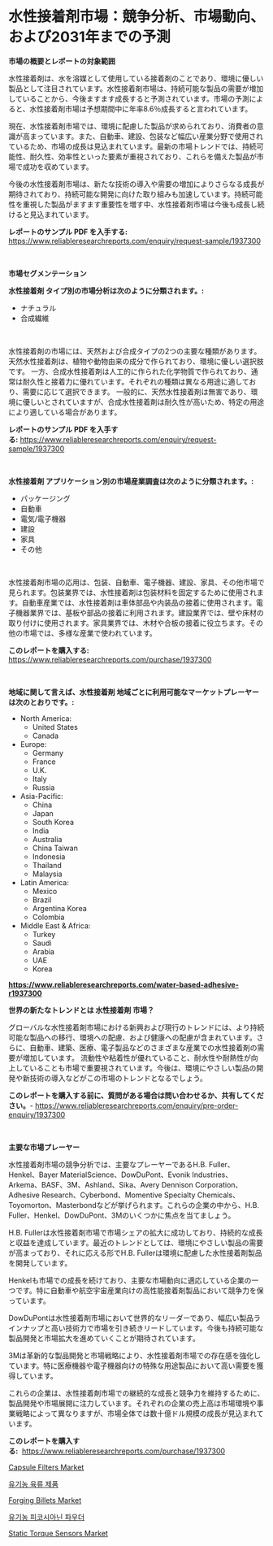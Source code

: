 <p><h1>水性接着剤市場：競争分析、市場動向、および2031年までの予測</h1></p><p><strong>市場の概要とレポートの対象範囲</strong></p>
<p><p>水性接着剤は、水を溶媒として使用している接着剤のことであり、環境に優しい製品として注目されています。水性接着剤市場は、持続可能な製品の需要が増加していることから、今後ますます成長すると予測されています。市場の予測によると、水性接着剤市場は予想期間中に年率8.6％成長すると言われています。</p><p>現在、水性接着剤市場では、環境に配慮した製品が求められており、消費者の意識が高まっています。また、自動車、建設、包装など幅広い産業分野で使用されているため、市場の成長は見込まれています。最新の市場トレンドでは、持続可能性、耐久性、効率性といった要素が重視されており、これらを備えた製品が市場で成功を収めています。</p><p>今後の水性接着剤市場は、新たな技術の導入や需要の増加によりさらなる成長が期待されており、持続可能な開発に向けた取り組みも加速しています。持続可能性を重視した製品がますます重要性を増す中、水性接着剤市場は今後も成長し続けると見込まれています。</p></p>
<p><strong>レポートのサンプル PDF を入手する:</strong> <a href="https://www.reliableresearchreports.com/enquiry/request-sample/1937300">https://www.reliableresearchreports.com/enquiry/request-sample/1937300</a></p>
<p>&nbsp;</p>
<p><strong>市場セグメンテーション</strong></p>
<p><strong>水性接着剤 タイプ別の市場分析は次のように分類されます。:</strong></p>
<p><ul><li>ナチュラル</li><li>合成繊維</li></ul></p>
<p>&nbsp;</p>
<p><p>水性接着剤の市場には、天然および合成タイプの2つの主要な種類があります。 天然水性接着剤は、植物や動物由来の成分で作られており、環境に優しい選択肢です。 一方、合成水性接着剤は人工的に作られた化学物質で作られており、通常は耐久性と接着力に優れています。それぞれの種類は異なる用途に適しており、需要に応じて選択できます。 一般的に、天然水性接着剤は無害であり、環境に優しいとされていますが、合成水性接着剤は耐久性が高いため、特定の用途により適している場合があります。</p></p>
<p><strong>レポートのサンプル PDF を入手する:</strong>&nbsp;<a href="https://www.reliableresearchreports.com/enquiry/request-sample/1937300">https://www.reliableresearchreports.com/enquiry/request-sample/1937300</a></p>
<p>&nbsp;</p>
<p><strong> 水性接着剤 アプリケーション別の市場産業調査は次のように分類されます。:</strong></p>
<p><ul><li>パッケージング</li><li>自動車</li><li>電気/電子機器</li><li>建設</li><li>家具</li><li>その他</li></ul></p>
<p>&nbsp;</p>
<p><p>水性接着剤市場の応用は、包装、自動車、電子機器、建設、家具、その他市場で見られます。包装業界では、水性接着剤は包装材料を固定するために使用されます。自動車産業では、水性接着剤は車体部品や内装品の接着に使用されます。電子機器業界では、基板や部品の接着に利用されます。建設業界では、壁や床材の取り付けに使用されます。家具業界では、木材や合板の接着に役立ちます。その他の市場では、多様な産業で使われています。</p></p>
<p><strong>このレポートを購入する:</strong>&nbsp; <a href="https://www.reliableresearchreports.com/purchase/1937300">https://www.reliableresearchreports.com/purchase/1937300</a></p>
<p>&nbsp;</p>
<p><strong>地域に関して言えば、水性接着剤 地域ごとに利用可能なマーケットプレーヤーは次のとおりです。:</strong></p>
<p><ul>
    <li>
        North America:
        <ul>
            <li>United States</li>
            <li>Canada</li>
        </ul>
    </li>
    <li>
        Europe:
        <ul>
            <li>Germany</li>
            <li>France</li>
            <li>U.K.</li>
            <li>Italy</li>
            <li>Russia</li>
        </ul>
    </li>
    <li>
        Asia-Pacific:
        <ul>
            <li>China</li>
            <li>Japan</li>
            <li>South Korea</li>
            <li>India</li>
            <li>Australia</li>
            <li>China Taiwan</li>
            <li>Indonesia</li>
            <li>Thailand</li>
            <li>Malaysia</li>
        </ul>
    </li>
    <li>
        Latin America:
        <ul>
            <li>Mexico</li>
            <li>Brazil</li>
            <li>Argentina Korea</li>
            <li>Colombia</li>
        </ul>
    </li>
    <li>
        Middle East & Africa:
        <ul>
            <li>Turkey</li>
            <li>Saudi</li>
            <li>Arabia</li>
            <li>UAE</li>
            <li>Korea</li>
        </ul>
    </li>
    </ul></p>
<p><strong><a href="https://www.reliableresearchreports.com/water-based-adhesive-r1937300">https://www.reliableresearchreports.com/water-based-adhesive-r1937300</a></strong>&nbsp;</p>
<p><strong>世界の新たなトレンドとは 水性接着剤 市場？</strong></p>
<p><p>グローバルな水性接着剤市場における新興および現行のトレンドには、より持続可能な製品への移行、環境への配慮、および健康への配慮が含まれています。さらに、自動車、建築、医療、電子製品などのさまざまな産業での水性接着剤の需要が増加しています。 流動性や粘着性が優れていること、耐水性や耐熱性が向上していることも市場で重要視されています。今後は、環境にやさしい製品の開発や新技術の導入などがこの市場のトレンドとなるでしょう。</p></p>
<p><strong>このレポートを購入する前に、質問がある場合は問い合わせるか、共有してください。</strong>- <a href="https://www.reliableresearchreports.com/enquiry/pre-order-enquiry/1937300">https://www.reliableresearchreports.com/enquiry/pre-order-enquiry/1937300</a></p>
<p>&nbsp;</p>
<p><strong>主要な市場プレーヤー</strong></p>
<p><p>水性接着剤市場の競争分析では、主要なプレーヤーであるH.B. Fuller、Henkel、Bayer MaterialScience、DowDuPont、Evonik Industries、Arkema、BASF、3M、Ashland、Sika、Avery Dennison Corporation、Adhesive Research、Cyberbond、Momentive Specialty Chemicals、Toyomorton、Masterbondなどが挙げられます。これらの企業の中から、H.B. Fuller、Henkel、DowDuPont、3Mのいくつかに焦点を当てましょう。</p><p>H.B. Fullerは水性接着剤市場で市場シェアの拡大に成功しており、持続的な成長と収益を達成しています。最近のトレンドとしては、環境にやさしい製品の需要が高まっており、それに応える形でH.B. Fullerは環境に配慮した水性接着剤製品を開発しています。</p><p>Henkelも市場での成長を続けており、主要な市場動向に適応している企業の一つです。特に自動車や航空宇宙産業向けの高性能接着剤製品において競争力を保っています。</p><p>DowDuPontは水性接着剤市場において世界的なリーダーであり、幅広い製品ラインナップと高い技術力で市場を引き続きリードしています。今後も持続可能な製品開発と市場拡大を進めていくことが期待されています。</p><p>3Mは革新的な製品開発と市場戦略により、水性接着剤市場での存在感を強化しています。特に医療機器や電子機器向けの特殊な用途製品において高い需要を獲得しています。</p><p>これらの企業は、水性接着剤市場での継続的な成長と競争力を維持するために、製品開発や市場展開に注力しています。それぞれの企業の売上高は市場環境や事業戦略によって異なりますが、市場全体では数十億ドル規模の成長が見込まれています。</p></p>
<p><strong>このレポートを購入する:</strong>&nbsp;&nbsp;<a href="https://www.reliableresearchreports.com/purchase/1937300">https://www.reliableresearchreports.com/purchase/1937300</a></p>
<p><p><a href="https://view.publitas.com/reportprime-1/capsule-filters-market-analysis-and-sze-forecasted-for-period-from-2024-to-2031/">Capsule Filters Market</a></p><p><a href="https://github.com/vs10l4sfg5c/Market-Research-Report-List-1/blob/main/693705022027.md">유기농 육류 제품</a></p><p><a href="https://issuu.com/reportprime-2/docs/forging-billets-market-size-2030.pptx">Forging Billets Market</a></p><p><a href="https://github.com/Skyleitney456456/Market-Research-Report-List-1/blob/main/470287622028.md">유기농 피코시아닌 파우더</a></p><p><a href="https://natural-crush-b99.notion.site/Static-Torque-Sensors-Market-Competitive-Analysis-Market-Trends-and-Forecast-to-2031-6b70e9a7a97e487081aaf8af8e207f67">Static Torque Sensors Market</a></p></p>